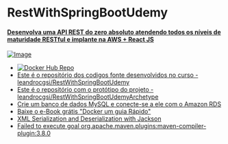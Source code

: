 # RestWithSpringBootUdemy
#### [Desenvolva uma API REST do zero absoluto atendendo todos os níveis de maturidade RESTful e implante na AWS + React JS](https://www.udemy.com/course/restful-apis-do-0-a-nuvem-com-springboot-e-docker/?couponCode=GTHB_FLASH_SALE2021)

[![Image](https://github.com/leandrocgsi/RestWithSpringBootUdemy/blob/master/Images/rest_apis_restful_do_0_à_nuvem_com_spring_boot_2_e_docker.png?raw=true "REST API's RESTFul do 0 à AWS Com Spring Boot 2.x e Docker")](https://www.udemy.com/course/restful-apis-do-0-a-nuvem-com-springboot-e-docker/?couponCode=GTHB_FLASH_SALE2021)

- [![Docker Hub Repo](https://img.shields.io/docker/pulls/lduran355/rest-with-spring-boot-udemy.svg)](https://hub.docker.com/repository/docker/lduran355/rest-with-spring-boot-udemy)
- [Este é o repositório dos codigos fonte desenvolvidos no curso - leandrocgsi/RestWithSpringBootUdemy](https://github.com/leandrocgsi/RestWithSpringBootUdemy)
- [Este é o repositório com o protótipo do projeto - leandrocgsi/RestWithSpringBootUdemyArchetype](https://github.com/leandrocgsi/RestWithSpringBootUdemyArchetype)
- [Crie um banco de dados MySQL e conecte-se a ele com o Amazon RDS](https://aws.amazon.com/pt/getting-started/hands-on/create-mysql-db/)
- [Baixe o e-Book grátis "Docker um guia Rápido"](https://pub.erudio.com.br/guia-docker)
- [XML Serialization and Deserialization with Jackson](https://www.baeldung.com/jackson-xml-serialization-and-deserialization)
- [Failed to execute goal org.apache.maven.plugins:maven-compiler-plugin:3.8.0](https://exerror.com/failed-to-execute-goal-org-apache-maven-pluginsmaven-compiler-plugin3-8-0compile-default-compile-on-project-demo-fatal-error-compiling-invalid-target-release-11/)